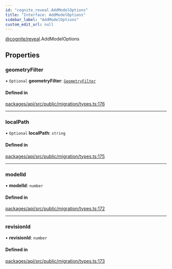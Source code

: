 ```yaml
---
id: "cognite_reveal.AddModelOptions"
title: "Interface: AddModelOptions"
sidebar_label: "AddModelOptions"
custom_edit_url: null
---
```


[@cognite/reveal](../modules/cognite_reveal.md).AddModelOptions

## Properties

### geometryFilter

• `Optional` **geometryFilter**: [`GeometryFilter`](../modules/cognite_reveal.md#geometryfilter)

#### Defined in

[packages/api/src/public/migration/types.ts:176](https://github.com/cognitedata/reveal/blob/716e7443e/viewer/packages/api/src/public/migration/types.ts#L176)

___

### localPath

• `Optional` **localPath**: `string`

#### Defined in

[packages/api/src/public/migration/types.ts:175](https://github.com/cognitedata/reveal/blob/716e7443e/viewer/packages/api/src/public/migration/types.ts#L175)

___

### modelId

• **modelId**: `number`

#### Defined in

[packages/api/src/public/migration/types.ts:172](https://github.com/cognitedata/reveal/blob/716e7443e/viewer/packages/api/src/public/migration/types.ts#L172)

___

### revisionId

• **revisionId**: `number`

#### Defined in

[packages/api/src/public/migration/types.ts:173](https://github.com/cognitedata/reveal/blob/716e7443e/viewer/packages/api/src/public/migration/types.ts#L173)
